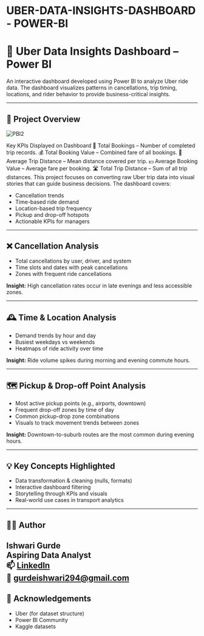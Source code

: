 # UBER-DATA-INSIGHTS-DASHBOARD - POWER-BI

# 🚖 Uber Data Insights Dashboard – Power BI

An interactive dashboard developed using Power BI to analyze Uber ride data. The dashboard visualizes patterns in cancellations, trip timing, locations, and rider behavior to provide business-critical insights.

---

## 📌 Project Overview
![PBI2](https://github.com/user-attachments/assets/9b82bae3-f7ba-4865-8b25-0e6a7331a99f)

Key KPIs Displayed on Dashboard
🔢 Total Bookings – Number of completed trip records.
💰 Total Booking Value – Combined fare of all bookings.
📏 Average Trip Distance – Mean distance covered per trip.
💵 Average Booking Value – Average fare per booking.
🛣️ Total Trip Distance – Sum of all trip distances.
This project focuses on converting raw Uber trip data into visual stories that can guide business decisions. The dashboard covers:

- Cancellation trends
- Time-based ride demand
- Location-based trip frequency
- Pickup and drop-off hotspots
- Actionable KPIs for managers

---

## ❌ Cancellation Analysis

- Total cancellations by user, driver, and system
- Time slots and dates with peak cancellations
- Zones with frequent ride cancellations

**Insight:** High cancellation rates occur in late evenings and less accessible zones.

---

## 🕰️ Time & Location Analysis

- Demand trends by hour and day
- Busiest weekdays vs weekends
- Heatmaps of ride activity over time

**Insight:** Ride volume spikes during morning and evening commute hours.

---

## 🗺️ Pickup & Drop-off Point Analysis

- Most active pickup points (e.g., airports, downtown)
- Frequent drop-off zones by time of day
- Common pickup-drop zone combinations
- Visuals to track movement trends between zones

**Insight:** Downtown-to-suburb routes are the most common during evening hours.

---

## 💡 Key Concepts Highlighted

- Data transformation & cleaning (nulls, formats)
- Interactive dashboard filtering
- Storytelling through KPIs and visuals
- Real-world use cases in transport analytics

---

## 🙋‍♀️ Author

**Ishwari Gurde**  
Aspiring Data Analyst  
📫 [LinkedIn](www.linkedin.com/in/ishwari-gurde-86657a2a2)  
📧 gurdeishwari294@gmail.com 
---

## 📎 Acknowledgements

- Uber (for dataset structure)
- Power BI Community
- Kaggle datasets 

